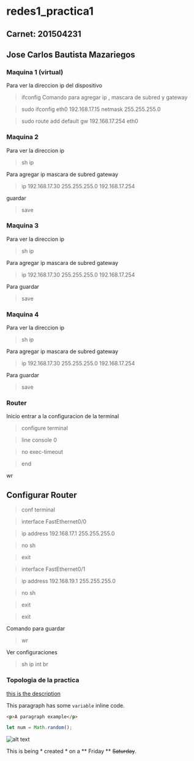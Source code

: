 # redes1_practica1

## Carnet: 201504231
## Jose Carlos Bautista Mazariegos
### Maquina 1 (virtual)

Para ver la direccion ip del dispositivo
> ifconfig
Comando para agregar ip , mascara de subred y gateway

> sudo ifconfig eth0 192.168.17.15 netmask 255.255.255.0

> sudo route add default gw 192.168.17.254 eth0

### Maquina 2 

Para ver la direccion ip
> sh ip

Para agregar ip mascara de subred gateway

> ip 192.168.17.30 255.255.255.0 192.168.17.254

guardar

> save

### Maquina 3 

Para ver la direccion ip

> sh ip

Para agregar ip mascara de subred gateway

> ip 192.168.17.30 255.255.255.0 192.168.17.254

Para guardar

> save

### Maquina 4 

Para ver la direccion ip

> sh ip

Para agregar ip mascara de subred gateway

> ip 192.168.17.30 255.255.255.0 192.168.17.254

Para guardar

> save

### Router
Inicio entrar a la configuracion de la terminal

> configure terminal 

> line console 0

> no exec-timeout

> end

wr


## Configurar Router

> conf terminal 

> interface FastEthernet0/0

> ip address 192.168.17.1 255.255.255.0

> no sh

> exit

> interface FastEthernet0/1

> ip address 192.168.19.1 255.255.255.0

> no sh

> exit

> exit

Comando para guardar

> wr

Ver configuraciones 

> sh ip int br

### Topologia de la practica 
    
[this is the description](http://www.github.com)

This paragraph has some `variable` inline code.

```html
<p>A paragraph example</p>
```
```javascript
let num = Math.random();
```

![alt text](https://drive.google.com/file/d/1zCRsSm1aRvEozsgaGM_8KBWVfjjKIRH4/view?usp=sharing)


This is being * created * on a ** Friday ** ~~Saturday~~.

